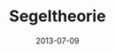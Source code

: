 ---
template: article.jade
title: Segeltheorie
category: segelboot
date: 2013-07-09
available: false
---